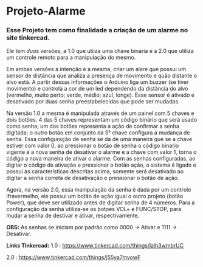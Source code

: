 # Projeto-Alarme

### Esse Projeto tem como finalidade a criação de um alarme no site tinkercad.

Ele tem _duas_ versões, a 1.0 que utiiza uma chave binária e a 2.0 que utiliza um controle remoto para a manipulação do mesmo.

Em ambas versões a intenção é a mesma, criar um alare que possui um sensor de distância que analiza a presença de movimento e quão distante o alvo está. A partir dessas informações o Arduino liga um buzzer (se tiver movimento) e controla a cor de um led dependendo da distância do alvo (vermelho, muito perto; verde, médio; azul, longe). Esse sensor é ativado e desativado por duas senha preestabelecidas que pode ser mudadas.

Na versão 1.0 a mesma é manipulada através de um painel com 5 chaves e dois botões. 4 das 5 chaves representam um código binário que será usado como senha; um dos botões representa a ação de confirmar a senha digitada;  o outro botão em conjunto da 5° chave configura a mudança de senha. Essa configuração de senha se da de uma maneira que se a chave estiver com valor 0, ao pressionar o botão de senha o código binario vigente é a nova senha de desativar o alarme e a chave com valor 1, torna o código a nova maneira de ativar o alarme. Com as senhas configuradas, ao digitar o código de ativação e pressionar o botão ação, o sistema é ligado e possui as caracteristicas descritas acima, somente será desativado ao digitar a senha correta de desativação e pressionar o botão de ação.

Agora, na versão 2.0, essa manipulação da senha é dada por um controle ifravermelho, ele possui um botão de ação igual o outro projeto (botão Power), que deve ser utilizado antes de digitar senha de 4 números. Para a configuração da senha utiliza-se os botoes VOL+ e FUNC/STOP, para mudar a senha de destivar e ativar, respectivamente.

**OBS:** As senhas se iniciam por padrão como 0000 -> Ativar e 1111 -> Desativar.

**Links Tinkercad:**
1.0 : https://www.tinkercad.com/things/lalh3wmbrUC

2.0 : https://www.tinkercad.com/things/j55ya7mvowF
